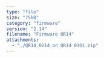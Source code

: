 ```yaml
---
type: "file"
size: "75kB"
category: "firmware"
version: "2.14"
filename: "Firmware QR14"
attachments:
  - "./QR14_0214_on_QR14_0101.zip"
---
```

